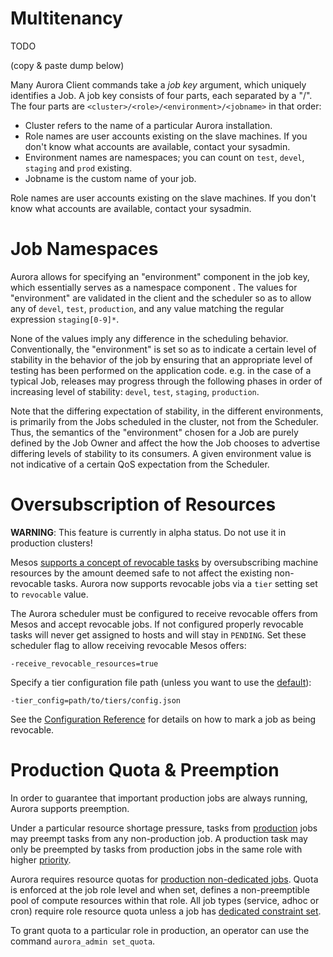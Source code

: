 Multitenancy
============

TODO

(copy & paste dump below)

Many Aurora Client commands take a *job key* argument, which uniquely
identifies a Job. A job key consists of four parts, each separated by a
"/". The four parts are  `<cluster>/<role>/<environment>/<jobname>`
in that order:

* Cluster refers to the name of a particular Aurora installation.
* Role names are user accounts existing on the slave machines. If you
don't know what accounts are available, contact your sysadmin.
* Environment names are namespaces; you can count on `test`, `devel`,
`staging` and `prod` existing.
* Jobname is the custom name of your job.

Role names are user accounts existing on the slave machines. If you don't know what accounts
are available, contact your sysadmin.



# Job Namespaces

Aurora allows for specifying an "environment" component in the job key, which essentially serves
as a namespace component . The values for "environment" are validated in the client and the scheduler
so as to allow any of `devel`, `test`, `production`, and any value matching the regular expression
`staging[0-9]*`.

None of the values imply any difference in the scheduling behavior. Conventionally, the
"environment" is set so as to indicate a certain level of stability in the behavior of the job
by ensuring that an appropriate level of testing has been performed on the application code. e.g.
in the case of a typical Job, releases may progress through the following phases in order of increasing level of stability: `devel`, `test`, `staging`, `production`.

Note that the differing expectation of stability, in the different environments, is primarily from the Jobs scheduled in the cluster, not from the Scheduler. Thus, the semantics of the "environment" chosen for a Job are purely defined by the Job Owner and affect the how the Job chooses to advertise differing levels of stability to its consumers. A given environment value is not indicative of a certain QoS expectation from the Scheduler.







# Oversubscription of Resources

**WARNING**: This feature is currently in alpha status. Do not use it in production clusters!

Mesos [supports a concept of revocable tasks](http://mesos.apache.org/documentation/latest/oversubscription/)
by oversubscribing machine resources by the amount deemed safe to not affect the existing
non-revocable tasks. Aurora now supports revocable jobs via a `tier` setting set to `revocable`
value.

The Aurora scheduler must be configured to receive revocable offers from Mesos and accept revocable
jobs. If not configured properly revocable tasks will never get assigned to hosts and will stay in
`PENDING`. Set these scheduler flag to allow receiving revocable Mesos offers:

    -receive_revocable_resources=true

Specify a tier configuration file path (unless you want to use the [default](../../src/main/resources/org/apache/aurora/scheduler/tiers.json)):

    -tier_config=path/to/tiers/config.json


See the [Configuration Reference](../references/configuration.md) for details on how to mark a job
as being revocable.





Production Quota & Preemption
=============================

In order to guarantee that important production jobs are always running, Aurora supports
preemption.

Under a particular resource shortage pressure, tasks from
[production](../reference/configuration.md#job-objects) jobs may preempt tasks from any non-production
job. A production task may only be preempted by tasks from production jobs in the same role with
higher [priority](../reference/configuration.md#job-objects).

Aurora requires resource quotas for
[production non-dedicated jobs](../reference/configuration.md#job-objects). Quota is enforced at
the job role level and when set, defines a non-preemptible pool of compute resources within
that role. All job types (service, adhoc or cron) require role resource quota unless a job has
[dedicated constraint set](constraints.md#dedicated-attribute).

To grant quota to a particular role in production, an operator can use the command
`aurora_admin set_quota`.
